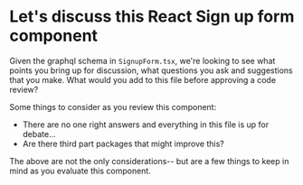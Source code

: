 # Let's discuss this React Sign up form component

Given the graphql schema in `SignupForm.tsx`, we're looking to see what points you bring up for discussion, what questions you ask and suggestions that you make. What would you add to this file before approving a code review?

Some things to consider as you review this component:

- There are no one right answers and everything in this file is up for debate...
- Are there third part packages that might improve this?

The above are not the only considerations-- but are a few things to keep in mind as you evaluate this component.
